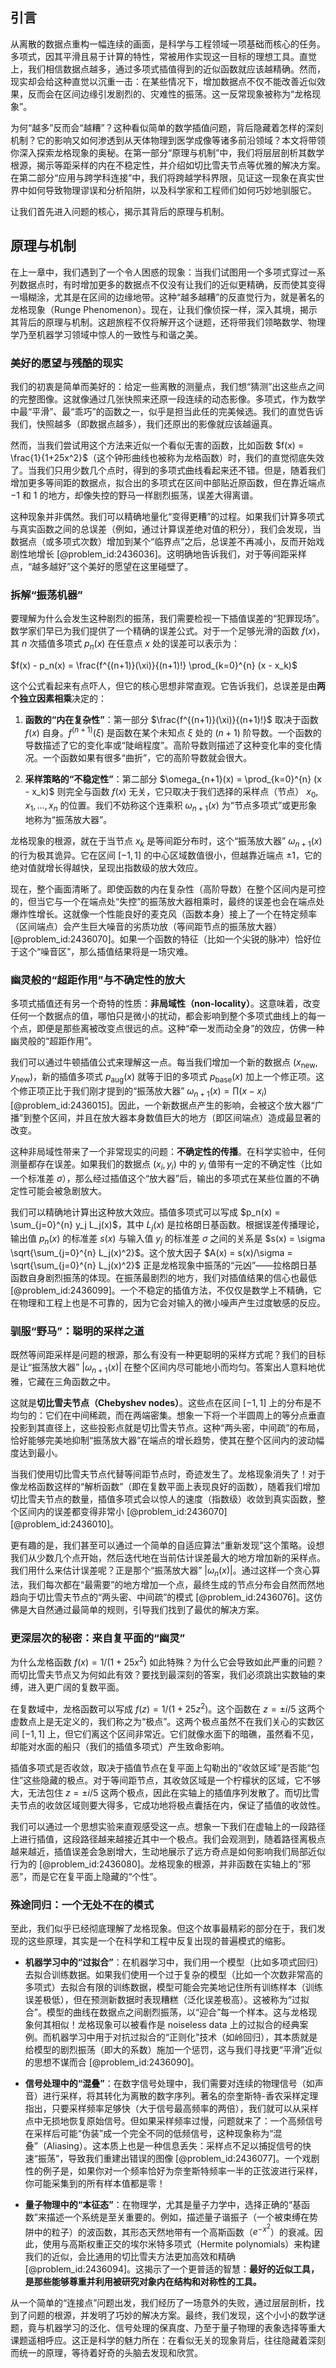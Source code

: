 ## 引言
从离散的数据点重构一幅连续的画面，是科学与工程领域一项基础而核心的任务。多项式，因其平滑且易于计算的特性，常被用作实现这一目标的理想工具。直觉上，我们相信数据点越多，通过多项式插值得到的近似函数就应该越精确。然而，现实却会给这种直觉以沉重一击：在某些情况下，增加数据点不仅不能改善近似效果，反而会在区间边缘引发剧烈的、灾难性的振荡。这一反常现象被称为“龙格现象”。

为何“越多”反而会“越糟”？这种看似简单的数学插值问题，背后隐藏着怎样的深刻机制？它的影响又如何渗透到从天体物理到医学成像等诸多前沿领域？本文将带领你深入探索龙格现象的奥秘。在第一部分“原理与机制”中，我们将层层剖析其数学根源，揭示等距采样的内在不稳定性，并介绍如切比雪夫节点等优雅的解决方案。在第二部分“应用与跨学科连接”中，我们将跨越学科界限，见证这一现象在真实世界中如何导致物理谬误和分析陷阱，以及科学家和工程师们如何巧妙地驯服它。

让我们首先进入问题的核心，揭示其背后的原理与机制。

## 原理与机制

在上一章中，我们遇到了一个令人困惑的现象：当我们试图用一个多项式穿过一系列数据点时，有时增加更多的数据点不仅没有让我们的近似更精确，反而使其变得一塌糊涂，尤其是在区间的边缘地带。这种“越多越糟”的反直觉行为，就是著名的龙格现象（Runge Phenomenon）。现在，让我们像侦探一样，深入其境，揭示其背后的原理与机制。这趟旅程不仅将解开这个谜题，还将带我们领略数学、物理学乃至机器学习领域中惊人的一致性与和谐之美。

### 美好的愿望与残酷的现实

我们的初衷是简单而美好的：给定一些离散的测量点，我们想“猜测”出这些点之间的完整图像。这就像通过几张快照来还原一段连续的动态影像。多项式，作为数学中最“平滑”、最“乖巧”的函数之一，似乎是担当此任的完美候选。我们的直觉告诉我们，快照越多（即数据点越多），我们还原出的影像就应该越逼真。

然而，当我们尝试用这个方法来近似一个看似无害的函数，比如函数 $f(x) = \frac{1}{1+25x^2}$（这个钟形曲线也被称为龙格函数）时，我们的直觉彻底失效了。当我们只用少数几个点时，得到的多项式曲线看起来还不错。但是，随着我们增加更多等间距的数据点，拟合出的多项式在区间中部贴近原函数，但在靠近端点 $-1$ 和 $1$ 的地方，却像失控的野马一样剧烈振荡，误差大得离谱。

这种现象并非偶然。我们可以精确地量化“变得更糟”的过程。如果我们计算多项式与真实函数之间的总误差（例如，通过计算误差绝对值的积分），我们会发现，当数据点（或多项式次数）增加到某个“临界点”之后，总误差不再减小，反而开始戏剧性地增长 [@problem_id:2436036]。这明确地告诉我们，对于等间距采样点，“越多越好”这个美好的愿望在这里碰壁了。

### 拆解“振荡机器”

要理解为什么会发生这种剧烈的振荡，我们需要检视一下插值误差的“犯罪现场”。数学家们早已为我们提供了一个精确的误差公式。对于一个足够光滑的函数 $f(x)$，其 $n$ 次插值多项式 $p_n(x)$ 在任意点 $x$ 处的误差可以表示为：

$f(x) - p_n(x) = \frac{f^{(n+1)}(\xi)}{(n+1)!} \prod_{k=0}^{n} (x - x_k)$

这个公式看起来有点吓人，但它的核心思想非常直观。它告诉我们，总误差是由**两个独立因素相乘**决定的：

1.  **函数的“内在复杂性”**：第一部分 $\frac{f^{(n+1)}(\xi)}{(n+1)!}$ 取决于函数 $f(x)$ 自身。$f^{(n+1)}(\xi)$ 是函数在某个未知点 $\xi$ 处的 $(n+1)$ 阶导数。一个函数的导数描述了它的变化率或“陡峭程度”。高阶导数则描述了这种变化率的变化情况。一个函数如果有很多“曲折”，它的高阶导数就会很大。

2.  **采样策略的“不稳定性”**：第二部分 $\omega_{n+1}(x) = \prod_{k=0}^{n} (x - x_k)$ 则完全与函数 $f(x)$ 无关，它只取决于我们选择的采样点（节点） $x_0, x_1, \dots, x_n$ 的位置。我们不妨称这个连乘积 $\omega_{n+1}(x)$ 为“节点多项式”或更形象地称为“振荡放大器”。

龙格现象的根源，就在于当节点 $x_k$ 是等间距分布时，这个“振荡放大器” $\omega_{n+1}(x)$ 的行为极其诡异。它在区间 $[-1, 1]$ 的中心区域数值很小，但越靠近端点 $\pm 1$，它的绝对值就增长得越快，呈现出指数级的放大效应。

现在，整个画面清晰了。即使函数的内在复杂性（高阶导数）在整个区间内是可控的，但当它与一个在端点处“失控”的振荡放大器相乘时，最终的误差也会在端点处爆炸性增长。这就像一个性能良好的麦克风（函数本身）接上了一个在特定频率（区间端点）会产生巨大噪音的劣质功放（等间距节点的振荡放大器）[@problem_id:2436070]。如果一个函数的特征（比如一个尖锐的脉冲）恰好位于这个“噪音区”，那么插值结果将是一场灾难。

### 幽灵般的“超距作用”与不确定性的放大

多项式插值还有另一个奇特的性质：**非局域性（non-locality）**。这意味着，改变任何一个数据点的值，哪怕只是微小的扰动，都会影响到整个多项式曲线上的每一个点，即便是那些离被改变点很远的点。这种“牵一发而动全身”的效应，仿佛一种幽灵般的“超距作用”。

我们可以通过牛顿插值公式来理解这一点。每当我们增加一个新的数据点 $(x_{\text{new}}, y_{\text{new}})$，新的插值多项式 $p_{\text{aug}}(x)$ 就等于旧的多项式 $p_{\text{base}}(x)$ 加上一个修正项。这个修正项正比于我们刚才提到的“振荡放大器” $\omega_{n+1}(x) = \prod (x - x_i)$ [@problem_id:2436015]。因此，一个新数据点产生的影响，会被这个放大器“广播”到整个区间，并且在放大器本身数值巨大的地方（即区间端点）造成最显著的改变。

这种非局域性带来了一个非常现实的问题：**不确定性的传播**。在科学实验中，任何测量都存在误差。如果我们的数据点 $(x_i, y_i)$ 中的 $y_i$ 值带有一定的不确定性（比如一个标准差 $\sigma$），那么经过插值这个“放大器”后，输出的多项式在某些位置的不确定性可能会被急剧放大。

我们可以精确地计算出这种放大效应。插值多项式可以写成 $p_n(x) = \sum_{j=0}^{n} y_j L_j(x)$，其中 $L_j(x)$ 是拉格朗日基函数。根据误差传播理论，输出值 $p_n(x)$ 的标准差 $s(x)$ 与输入值 $y_j$ 的标准差 $\sigma$ 之间的关系是 $s(x) = \sigma \sqrt{\sum_{j=0}^{n} L_j(x)^2}$。这个放大因子 $A(x) = s(x)/\sigma = \sqrt{\sum_{j=0}^{n} L_j(x)^2}$ 正是龙格现象中振荡的“元凶”——拉格朗日基函数自身剧烈振荡的体现。在振荡最剧烈的地方，我们对插值结果的信心也最低 [@problem_id:2436099]。一个不稳定的插值方法，不仅仅是数学上不精确，它在物理和工程上也是不可靠的，因为它会对输入的微小噪声产生过度敏感的反应。

### 驯服“野马”：聪明的采样之道

既然等间距采样是问题的根源，那么有没有一种更聪明的采样方式呢？我们的目标是让“振荡放大器” $|\omega_{n+1}(x)|$ 在整个区间内尽可能地小而均匀。答案出人意料地优雅，它藏在三角函数之中。

这就是**切比雪夫节点（Chebyshev nodes）**。这些点在区间 $[-1, 1]$ 上的分布是不均匀的：它们在中间稀疏，而在两端密集。想象一下将一个半圆周上的等分点垂直投影到其直径上，这些投影点就是切比雪夫节点。这种“两头密，中间疏”的布局，恰好能够完美地抑制“振荡放大器”在端点的增长趋势，使其在整个区间内的波动幅度达到最小。

当我们使用切比雪夫节点代替等间距节点时，奇迹发生了。龙格现象消失了！对于像龙格函数这样的“解析函数”（即在复数平面上表现良好的函数），随着我们增加切比雪夫节点的数量，插值多项式会以惊人的速度（指数级）收敛到真实函数，整个区间内的误差都变得非常小 [@problem_id:2436070] [@problem_id:2436010]。

更有趣的是，我们甚至可以通过一个简单的自适应算法“重新发现”这个策略。设想我们从少数几个点开始，然后迭代地在当前估计误差最大的地方增加新的采样点。我们用什么来估计误差呢？正是那个“振荡放大器” $|\omega_n(x)|$。通过这样一个贪心算法，我们每次都在“最需要”的地方增加一个点，最终生成的节点分布会自然而然地趋向于切比雪夫节点的“两头密、中间疏”的模式 [@problem_id:2436076]。这仿佛是大自然通过最简单的规则，引导我们找到了最优的解决方案。

### 更深层次的秘密：来自复平面的“幽灵”

为什么龙格函数 $f(x)=1/(1+25x^2)$ 如此特殊？为什么它会导致如此严重的问题？而切比雪夫节点又为何如此有效？要找到最深刻的答案，我们必须跳出实数轴的束缚，进入更广阔的复数平面。

在复数域中，龙格函数可以写成 $f(z) = 1/(1+25z^2)$。这个函数在 $z = \pm i/5$ 这两个虚数点上是无定义的，我们称之为“极点”。这两个极点虽然不在我们关心的实数区间 $[-1, 1]$ 上，但它们离这个区间非常近。它们就像水面下的暗礁，虽然看不见，却能对水面的船只（我们的插值多项式）产生致命影响。

插值多项式是否收敛，取决于插值节点在复平面上勾勒出的“收敛区域”是否能“包住”这些隐藏的极点。对于等间距节点，其收敛区域是一个柠檬状的区域，它不够大，无法包住 $z = \pm i/5$ 这两个极点，因此在实轴上的插值序列发散了。而切比雪夫节点的收敛区域则要大得多，它成功地将极点囊括在内，保证了插值的收敛性。

我们可以通过一个思想实验来直观感受这一点。想象一下我们在虚轴上的一段路径上进行插值，这段路径越来越接近其中一个极点。我们会观测到，随着路径离极点越来越近，插值误差会急剧增大，生动地展示了远方奇点是如何影响我们局部近似行为的 [@problem_id:2436080]。龙格现象的根源，并非函数在实轴上的“邪恶”，而是它在复平面上隐藏的“个性”。

### 殊途同归：一个无处不在的模式

至此，我们似乎已经彻底理解了龙格现象。但这个故事最精彩的部分在于，我们发现的这些原理，其实是一个在科学和工程中反复出现的普遍模式的缩影。

-   **机器学习中的“过拟合”**：在机器学习中，我们用一个模型（比如多项式回归）去拟合训练数据。如果我们使用一个过于复杂的模型（比如一个次数非常高的多项式）去拟合有限的训练数据，模型可能会完美地记住所有训练样本（训练误差极低），但在预测新数据时表现糟糕（泛化误差极高）。这被称为“过拟合”。模型的曲线在数据点之间剧烈振荡，以“迎合”每一个样本。这与龙格现象何其相似！龙格现象可以被看作是 noiseless data 上的过拟合的经典案例。而机器学习中用于对抗过拟合的“正则化”技术（如岭回归），其本质就是给模型的剧烈振荡（即大的系数）施加一个惩罚，这与我们寻找更“平滑”近似的思想不谋而合 [@problem_id:2436090]。

-   **信号处理中的“混叠”**：在数字信号处理中，我们需要对连续的物理信号（如声音）进行采样，将其转化为离散的数字序列。著名的奈奎斯特-香农采样定理指出，只要采样频率足够快（大于信号最高频率的两倍），我们就可以从采样点中无损地恢复原始信号。但如果采样频率过慢，问题就来了：一个高频信号在采样后可能“伪装”成一个完全不同的低频信号，这种现象称为“混叠”（Aliasing）。这本质上也是一种信息丢失：采样点不足以捕捉信号的快速“振荡”，导致我们重建出错误的图像 [@problem_id:2436077]。一个戏剧性的例子是，如果你对一个频率恰好为奈奎斯特频率一半的正弦波进行采样，你可能采集到的所有样本值都是零！

-   **量子物理中的“本征态”**：在物理学，尤其是量子力学中，选择正确的“基函数”来描述一个系统是至关重要的。例如，描述量子谐振子（一个被束缚在势阱中的粒子）的波函数，其形态天然地带有一个高斯函数（$e^{-x^2}$）的衰减。因此，使用与高斯权重正交的埃尔米特多项式（Hermite polynomials）来构建我们的近似，会比通用的切比雪夫方法更加高效和精确 [@problem_id:2436094]。这揭示了一个更普适的智慧：**最好的近似工具，是那些能够尊重并利用被研究对象内在结构和对称性的工具。**

从一个简单的“连接点”问题出发，我们经历了一场意外的失败，通过层层剖析，找到了问题的根源，并发明了巧妙的解决方案。最终，我们发现，这个小小的数学谜题，竟与机器学习的泛化、信号处理的保真度、乃至于量子物理的表象选择等重大课题遥相呼应。这正是科学的魅力所在：在看似无关的现象背后，往往隐藏着深刻而统一的原理，等待着好奇的头脑去发现和欣赏。